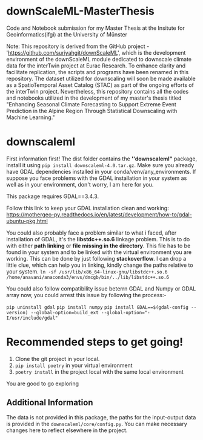 # downScaleML-MasterThesis
Code and Notebook submission for my Master Thesis at the Insitute for Geoinformatics(ifgi) at the University of Münster

Note: This repository is derived from the GitHub project - 'https://github.com/suriyahgit/downScaleML', which is the development environment of the downScaleML module dedicated to downscale climate data for the interTwin project at Eurac Research. To enhance clarity and facilitate replication, the scripts and programs have been renamed in this repository. The dataset utilized for downscaling will soon be made available as a SpatioTemporal Asset Catalog (STAC) as part of the ongoing efforts of the interTwin project. Nevertheless, this repository contains all the codes and notebooks utilized in the development of my master's thesis titled "Enhancing Seasonal Climate Forecasting to Support Extreme Event Prediction in the Alpine Region Through Statistical Downscaling with Machine Learning."

# downscaleml
First information first!
The dist folder contains the **''downscaleml"** package, install it using `pip install downscaleml-4.0.tar.gz`. Make sure you already have GDAL dependencies installed in your conda/venv/any_environments. If suppose you face problems with the GDAL installation in your system as well as in your environment, don't worry, I am here for you.

This package requires GDAL==3.4.3. 

Follow this link to keep your GDAL installation clean and working:
https://mothergeo-py.readthedocs.io/en/latest/development/how-to/gdal-ubuntu-pkg.html

You could also probably face a problem similar to what i faced, after installation of GDAL, it's the **libstdc++.so.6** linkage problem. This is to do with either **path linking** or **file missing in the directory**. This file has to be found in your system and to be linked with the virtual environment you are working. This can be done by just following **stackoverflow**. I can drop a little clue, which can help you in linking, kindly change the paths relative to your system.
`ln -sf /usr/lib/x86_64-linux-gnu/libstdc++.so.6 /home/anavani/anaconda3/envs/dmcgb/bin/../lib/libstdc++.so.6` 

You could also follow compatibility issue beterrn GDAL and Numpy or GDAL array now, you could arrest this issue by following the process:-

`pip uninstall gdal`
`pip install numpy`
`pip install GDAL==$(gdal-config --version) --global-option=build_ext --global-option="-I/usr/include/gdal"`

# Recommended steps to get going!

1. Clone the git project in your local.
2. `pip install poetry` in your virtual environment
3. `poetry install` in the project local with the same local environment

You are good to go exploring

## Additional Information

The data is not provided in this package, the paths for the input-output data is provided in the `downscaleml/core/config.py`. You can make necessary changes here to reflect elsewhere in the project.
